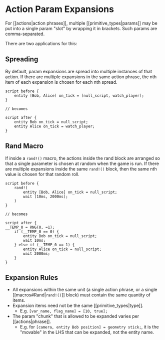 # Action Param Expansions

For [[actions|action phrases]], multiple [[primitive_types|params]] may be put into a single param "slot" by wrapping it in brackets. Such params are comma-separated.

There are two applications for this:

## Spreading

By default, param expansions are spread into multiple instances of that action. If there are multiple expansions in the same action phrase, the nth item of each expansion is chosen for each nth spread.

```mgs
script before {
	entity [Bob, Alice] on_tick = [null_script, watch_player];
}

// becomes
	
script after {
	entity Bob on_tick = null_script;
	entity Alice on_tick = watch_player;
}
```

## Rand Macro

If inside a `rand!()` macro, the actions inside the rand block are arranged so that a single parameter is chosen at random when the game is run. If there are multiple expansions inside the same `rand!()` block, then the same nth value is chosen for that random roll.

```mgs
script before {
	rand!(
		entity [Bob, Alice] on_tick = null_script;
		wait [10ms, 2000ms];
	)
}

// becomes

script after {
__TEMP_0 = RNG(0, =1);
	if (__TEMP_0 == 0) {
		entity Bob on_tick = null_script;
		wait 10ms;
	} else if (__TEMP_0 == 1) {
		entity Alice on_tick = null_script;
		wait 2000ms;
	}
}
```

## Expansion Rules

- All expansions within the same unit (a single action phrase, or a single [[macros#Rand|`rand!()`]] block) must contain the same quantity of items.
- Expansion items need not be the same [[primitive_types|type]].
	- E.g. `[var_name, flag_name] = [10, true];`
- The param "chunk" that is allowed to be expanded varies per [[actions|phrase]].
	- E.g. for `[camera, entity Bob position] = geometry stick;`, it is the "movable" in the LHS that can be expanded, not the entity name.
